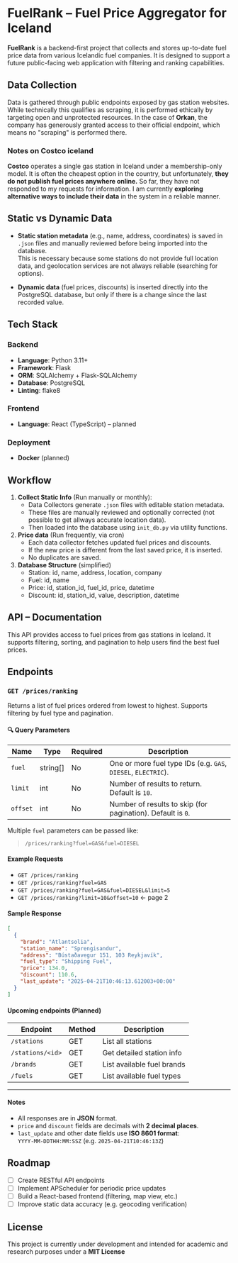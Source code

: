 # FuelRank – Fuel Price Aggregator for Iceland

**FuelRank** is a backend-first project that collects and stores up-to-date fuel price data from various Icelandic fuel companies. It is designed to support a future public-facing web application with filtering and ranking capabilities.

## Data Collection

Data is gathered through public endpoints exposed by gas station websites. While technically this qualifies as scraping, it is performed ethically by targeting open and unprotected resources. In the case of **Orkan**, the company has generously granted access to their official endpoint, which means no "scraping" is performed there.

### Notes on Costco iceland
**Costco** operates a single gas station in Iceland under a membership-only model. It is often the cheapest option in the country, but unfortunately, **they do not publish fuel prices anywhere online.** So far, they have not responded to my requests for information. I am currently **exploring alternative ways to include their data** in the system in a reliable manner.


## Static vs Dynamic Data

- **Static station metadata** (e.g., name, address, coordinates) is saved in `.json` files and manually reviewed before being imported into the database.  
  This is necessary because some stations do not provide full location data, and geolocation services are not always reliable (searching for options).
  
- **Dynamic data** (fuel prices, discounts) is inserted directly into the PostgreSQL database, but only if there is a change since the last recorded value.

## Tech Stack
### Backend
- **Language**: Python 3.11+
- **Framework**: Flask
- **ORM**: SQLAlchemy + Flask-SQLAlchemy
- **Database**: PostgreSQL
- **Linting**: flake8
### Frontend
- **Language**: React (TypeScript) – planned
### Deployment
- **Docker** (planned)

## Workflow

1. **Collect Static Info** (Run manually or monthly):
    - Data Collectors generate `.json` files with editable station metadata.
    - These files are manually reviewed and optionally corrected (not possible to get allways accurate location data).
    - Then loaded into the database using `init_db.py` via utility functions.
2. **Price data** (Run frequently, via cron) 
    - Each data collector fetches updated fuel prices and discounts.
    - If the new price is different from the last saved price, it is inserted.
    - No duplicates are saved.
3. **Database Structure** (simplified) 
    - Station: id, name, address, location, company
    - Fuel: id, name
    - Price: id, station_id, fuel_id, price, datetime
    - Discount: id, station_id, value, description, datetime

## API – Documentation

This API provides access to fuel prices from gas stations in Iceland. It supports filtering, sorting, and pagination to help users find the best fuel prices.

## Endpoints

### `GET /prices/ranking`

Returns a list of fuel prices ordered from lowest to highest. Supports filtering by fuel type and pagination.

#### 🔍 Query Parameters

| Name       | Type     | Required | Description                                                                 |
|------------|----------|----------|-----------------------------------------------------------------------------|
| `fuel`     | string[] | No       | One or more fuel type IDs (e.g. `GAS`, `DIESEL`, `ELECTRIC`).              |
| `limit`    | int      | No       | Number of results to return. Default is `10`.                              |
| `offset`   | int      | No       | Number of results to skip (for pagination). Default is `0`.                |

Multiple `fuel` parameters can be passed like:  
> `/prices/ranking?fuel=GAS&fuel=DIESEL`

#### Example Requests

- `GET /prices/ranking`  
- `GET /prices/ranking?fuel=GAS`  
- `GET /prices/ranking?fuel=GAS&fuel=DIESEL&limit=5`  
- `GET /prices/ranking?limit=10&offset=10` ← page 2

#### Sample Response

```json
[
  {
    "brand": "Atlantsolia",
    "station_name": "Sprengisandur",
    "address": "Bústaðavegur 151, 103 Reykjavík",
    "fuel_type": "Shipping Fuel",
    "price": 134.0,
    "discount": 110.6,
    "last_update": "2025-04-21T10:46:13.612003+00:00"
  }
]
```
#### Upcoming endpoints (Planned)
| Endpoint            | Method | Description                    |
|---------------------|--------|--------------------------------|
| `/stations`         | GET    | List all stations              |
| `/stations/<id>`    | GET    | Get detailed station info      |
| `/brands`           | GET    | List available fuel brands     |
| `/fuels`            | GET    | List available fuel types      |

---

#### Notes

- All responses are in **JSON** format.
- `price` and `discount` fields are decimals with **2 decimal places**.
- `last_update` and other date fields use **ISO 8601 format**:  
  `YYYY-MM-DDTHH:MM:SSZ` (e.g. `2025-04-21T10:46:13Z`)

## Roadmap

- [ ] Create RESTful API endpoints
- [ ] Implement APScheduler for periodic price updates
- [ ] Build a React-based frontend (filtering, map view, etc.)
- [ ] Improve static data accuracy (e.g. geocoding verification)

## License
This project is currently under development and intended for academic and research purposes under a **MIT License**
